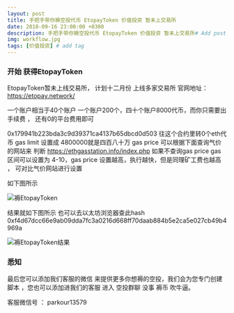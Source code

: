 ```yaml
---
layout: post
title: 手把手带你褥空投代币 EtopayToken 价值投资 暂未上交易所
date: 2018-09-16 23:00:00 +0300
description: 手把手带你褥空投代币 EtopayToken 价值投资 暂未上交易所# Add post description (optional)
img: workflow.jpg
tags: [价值投资] # add tag
---
```


### 开始 获得EtopayToken 

EtopayToken暂未上线交易所， 计划十二月份 上线多家交易所  官网地址：
https://etopay.network/
							

一个账户相当于40个账户 一个账户200个，四十个账户8000代币，而你只需要出手续费 ， 还有0的平台费用即可

0x179941b223bda3c9d39371ca4137b65dbcd0d503  往这个合约里转0个eth代币  gas limit 设置成 4800000就是四百八十万
 gas price  可以根据下面查询气价的网站来 判断 https://ethgasstation.info/index.php 
 如果不查询gas price  gas区间可以设置为 4-10，gas price 设置越高，执行越快，但是同理矿工费也越高 ， 可对比气价网站进行设置
 
 
 如下图所示
 
 ![褥EtopayToken]({{site.baseurl}}/assets/img/2018-9-23-EtopayToken/褥EtopayToken.png)
 
 结果就如下图所示   也可以去以太坊浏览器查此hash  0xf4d67dcc66e9ab09dda7fc3a0216d668ff70daab884b5e2ca5e027cb49b4969a
 
 ![褥EtopayToken结果]({{site.baseurl}}/assets/img/2018-9-23-btp/褥EtopayToken结果.png)

  
  
###  悉知

最后您可以添加我们客服的微信  来提供更多你想褥的空投，我们会为您专门创建脚本  ，您也可以添加进我们的客服 进入 空投群聊 没事 褥币 吹牛逼。

客服微信号 ：   parkour13579
